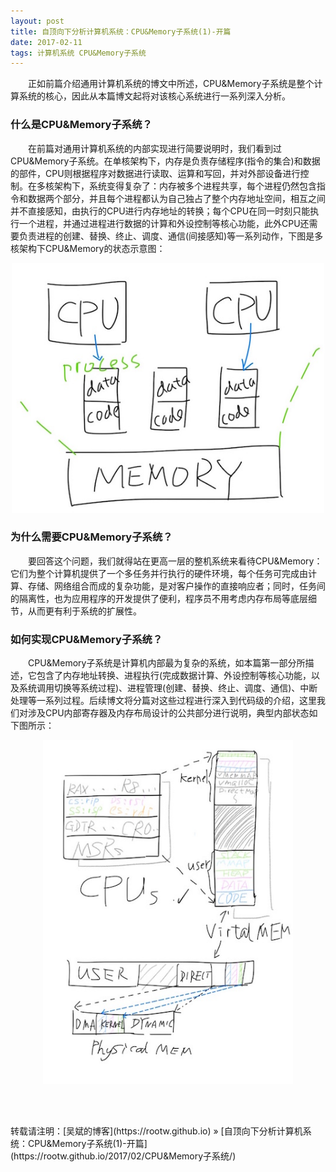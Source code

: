 ```yaml
---
layout: post
title: 自顶向下分析计算机系统：CPU&Memory子系统(1)-开篇
date: 2017-02-11
tags: 计算机系统 CPU&Memory子系统
---
```


&emsp;&emsp;正如前篇介绍通用计算机系统的博文中所述，CPU&Memory子系统是整个计算系统的核心，因此从本篇博文起将对该核心系统进行一系列深入分析。

### 什么是CPU&Memory子系统？

&emsp;&emsp;在前篇对通用计算机系统的内部实现进行简要说明时，我们看到过CPU&Memory子系统。在单核架构下，内存是负责存储程序(指令的集合)和数据的部件，CPU则根据程序对数据进行读取、运算和写回，并对外部设备进行控制。在多核架构下，系统变得复杂了：内存被多个进程共享，每个进程仍然包含指令和数据两个部分，并且每个进程都认为自己独占了整个内存地址空间，相互之间并不直接感知，由执行的CPU进行内存地址的转换；每个CPU在同一时刻只能执行一个进程，并通过进程进行数据的计算和外设控制等核心功能，此外CPU还需要负责进程的创建、替换、终止、调度、通信(间接感知)等一系列动作，下图是多核架构下CPU&Memory的状态示意图：

<div align="center">
    <img src="/images/posts/i440fx/cpu.jpg" height="400" width="500">  
</div> 

### 为什么需要CPU&Memory子系统？

&emsp;&emsp;要回答这个问题，我们就得站在更高一层的整机系统来看待CPU&Memory：它们为整个计算机提供了一个多任务并行执行的硬件环境，每个任务可完成由计算、存储、网络组合而成的复杂功能，是对客户操作的直接响应者；同时，任务间的隔离性，也为应用程序的开发提供了便利，程序员不用考虑内存布局等底层细节，从而更有利于系统的扩展性。

### 如何实现CPU&Memory子系统？

&emsp;&emsp;CPU&Memory子系统是计算机内部最为复杂的系统，如本篇第一部分所描述，它包含了内存地址转换、进程执行(完成数据计算、外设控制等核心功能，以及系统调用切换等系统过程)、进程管理(创建、替换、终止、调度、通信)、中断处理等一系列过程。后续博文将分篇对这些过程进行深入到代码级的介绍，这里我们对涉及CPU内部寄存器及内存布局设计的公共部分进行说明，典型内部状态如下图所示：

<div align="center">
    <img src="/images/posts/i440fx/cpu_low_level.jpg" height="550" width="400">  
</div> 

&emsp;&emsp;

<br>
转载请注明：[吴斌的博客](https://rootw.github.io) » [自顶向下分析计算机系统：CPU&Memory子系统(1)-开篇](https://rootw.github.io/2017/02/CPU&Memory子系统/) 
